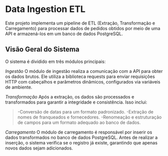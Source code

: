 # Data Ingestion ETL

Este projeto implementa um pipeline de ETL (Extração, Transformação e Carregamento) para processar dados de pedidos obtidos por meio de uma API e armazená-los em um banco de dados PostgreSQL.
 
## Visão Geral do Sistema

O sistema é dividido em três módulos principais:

*Ingestão*
O módulo de ingestão realiza a comunicação com a API para obter os dados brutos. Ele utiliza a biblioteca requests para enviar requisições HTTP com cabeçalhos e parâmetros dinâmicos, configurados via variáveis de ambiente.

 *Transformação*
Após a extração, os dados são processados e transformados para garantir a integridade e consistência. Isso inclui:

> -Conversão de datas para um formato padronizado.
> -Extração de nomes de franqueados e fornecedores.
> -Renomeação e estruturação de campos para um formato adequado ao banco de dados.

*Carregamento*
O módulo de carregamento é responsável por inserir os dados transformados no banco de dados PostgreSQL. Antes de realizar a inserção, o sistema verifica se o registro já existe, garantindo que apenas novos dados sejam adicionados.

